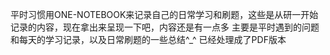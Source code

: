 平时习惯用ONE-NOTEBOOK来记录自己的日常学习和刷题，这些是从研一开始记录的内容，现在拿出来呈现一下吧，内容还是有一点多
主要是平时遇到的问题和每天的学习记录，以及日常刷题的一些总结^_^
已经处理成了PDF版本
